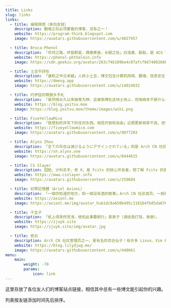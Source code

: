 ```yaml
---
title: Links
slug: links
links:
  - title: 编程随想（单向友链）
    description: 翻墙之后必须要看的博客，没有之一！
    website: https://program-think.blogspot.com
    image: https://avatars.githubusercontent.com/u/4027957

  - title: Broca-Phenol
    description: 「坎坷之路，终抵群星，偶像黄昏，长眠之处」白洛嘉、酚酞，是 ACG 宅，也是哲学、社会学、语言学等人文/社会学科爱好者，博客主要包含书摘、随想以及翻译，也有不少生活相关的文章，数量很多。
    website: https://phenol-phthalein.info
    image: https://sdn.geekzu.org/avatar/263c74b189be4c07afcf667400266bf6

  - title: 土豆不好吃
    description: 「谦和之中见卓越」人称小土豆，博文包含计算机网络、翻墙、信息安全、运维等内容，维护了一个开源的人人影视站点。
    website: https://dmesg.app
    image: https://avatars.githubusercontent.com/u/14024832

  - title: 约伊兹的萌狼乡手札
    description: 「虽然咱长久以来被尊为神，且被束缚在这块土地上，但咱根本不是什么伟大的神。咱就是咱。咱是赫萝」简称萌狼，写了很多与 Arch Linux、个人隐私相关的博文，是坚定的自由软件支持者。
    website: https://blog.yoitsu.moe
    image: https://blog.yoitsu.moe/theme/images/wiki.png

  - title: FiveYellowMice
    description: 「我想到的并写下的任何东西。相信开放和自由」近期更新频率不高，但依然充满了可爱的气息。
    website: https://fiveyellowmice.com
    image: https://avatars.githubusercontent.com/u/9077203

  - title: Alynx Zhou
    description: 「全ての存在は滅びるようにデザインされている」同是 Arch CN 社区成员，由于使用 Gnome 而遭到迫害（笑）。
    website: https://sh.alynx.one
    image: https://avatars.githubusercontent.com/u/8444615

  - title: CS Slayer
    description: 囧脸、计科杀手、老 K，是 Fcitx 的核心开发者，想了解 Fcitx 的更多信息当然要看他的博客。
    website: https://www.csslayer.info
    image: https://avatars.githubusercontent.com/u/259684

  - title: 初等記憶體（Ariel AxionL）
    description: 「一個你知道的地方，和一個沒有酒的故事」Arch CN 社区成员，一般被称为艾雨寒老师，一个文艺青年。
    website: https://axionl.me
    image: https://axionl.me/img/avatar_hub1dc8a650b495c118164fb85da876e1e_643833_300x0_resize_q75_box.jpg

  - title: 千玄子
    description: 「纸上得来终觉浅，绝知此事要躬行」美男子（请给我打钱，谢谢）。
    website: https://zjuyk.site
    image: https://zjuyk.site/img/avatar.jpg

  - title: 依云
    description: Arch CN 社区管理员之一，是有名的百合仙子！有许多 Linux、Vim 相关的博文。
    website: https://blog.lilydjwg.me/
    image: https://avatars.githubusercontent.com/u/440661
menu:
    main:
        weight: -70
        params:
            icon: link
---
```


这里存放了各位友人们的博客站点链接，相信其中总有一些博文能引起你的兴趣。

列表按友链添加时间先后排序。

